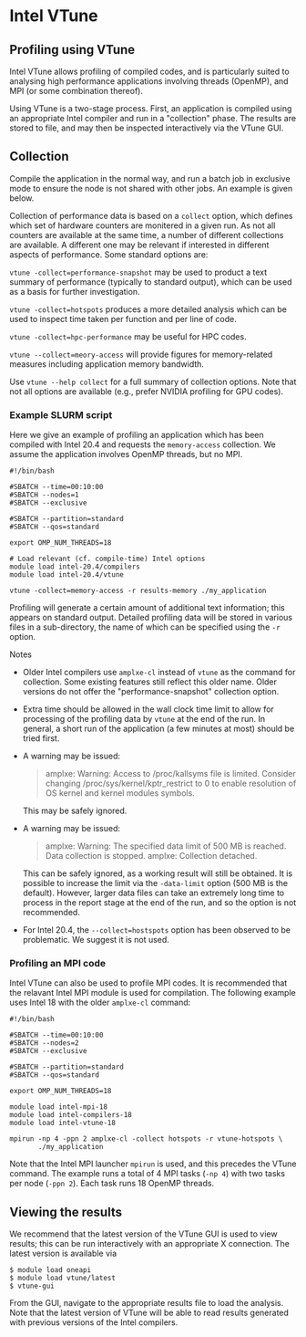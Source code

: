 # Intel VTune

## Profiling using VTune

Intel VTune allows profiling of compiled codes, and is particularly
suited to analysing high performance applications involving threads
(OpenMP), and MPI (or some combination thereof).

Using VTune is a two-stage process. First, an application is compiled
using an appropriate Intel compiler and run in a "collection" phase. The
results are stored to file, and may then be inspected interactively via
the VTune GUI.

## Collection

Compile the application in the normal way, and run a batch job in
exclusive mode to ensure the node is not shared with other jobs. An
example is given below.

Collection of performance data is based on a `collect` option, which
defines which set of hardware counters are monitered in a given run. As
not all counters are available at the same time, a number of different
collections are available. A different one may be relevant if interested
in different aspects of performance. Some standard options are:

`vtune -collect=performance-snapshot` may be used to product a text
summary of performance (typically to standard output), which can be used
as a basis for further investigation.

`vtune -collect=hotspots` produces a more detailed analysis which can be
used to inspect time taken per function and per line of code.

`vtune -collect=hpc-performance` may be useful for HPC codes.

`vtune --collect=meory-access` will provide figures for memory-related
measures including application memory bandwidth.

Use `vtune --help collect` for a full summary of collection options.
Note that not all options are available (e.g., prefer NVIDIA profiling
for GPU codes).

### Example SLURM script

Here we give an example of profiling an application which has been
compiled with Intel 20.4 and requests the `memory-access` collection. We
assume the application involves OpenMP threads, but no MPI.

    #!/bin/bash 

    #SBATCH --time=00:10:00
    #SBATCH --nodes=1
    #SBATCH --exclusive

    #SBATCH --partition=standard
    #SBATCH --qos=standard

    export OMP_NUM_THREADS=18

    # Load relevant (cf. compile-time) Intel options 
    module load intel-20.4/compilers
    module load intel-20.4/vtune

    vtune -collect=memory-access -r results-memory ./my_application

Profiling will generate a certain amount of additional text information;
this appears on standard output. Detailed profiling data will be stored
in various files in a sub-directory, the name of which can be specified
using the `-r` option.

Notes

- Older Intel compilers use `amplxe-cl` instead of `vtune` as the
  command for collection. Some existing features still reflect this
  older name. Older versions do not offer the "performance-snapshot"
  collection option.

- Extra time should be allowed in the wall clock time limit to allow for
  processing of the profiling data by `vtune` at the end of the run. In
  general, a short run of the application (a few minutes at most) should
  be tried first.

- A warning may be issued:

  > amplxe: Warning: Access to /proc/kallsyms file is limited. Consider
  > changing /proc/sys/kernel/kptr_restrict to 0 to enable resolution of
  > OS kernel and kernel modules symbols.

  This may be safely ignored.

- A warning may be issued:

  > amplxe: Warning: The specified data limit of 500 MB is reached. Data
  > collection is stopped. amplxe: Collection detached.

  This can be safely ignored, as a working result will still be
  obtained. It is possible to increase the limit via the `-data-limit`
  option (500 MB is the default). However, larger data files can take an
  extremely long time to process in the report stage at the end of the
  run, and so the option is not recommended.

- For Intel 20.4, the `--collect=hostspots` option has been observed to
  be problematic. We suggest it is not used.

### Profiling an MPI code

Intel VTune can also be used to profile MPI codes. It is recommended
that the relavant Intel MPI module is used for compilation. The
following example uses Intel 18 with the older `amplxe-cl` command:

    #!/bin/bash 

    #SBATCH --time=00:10:00
    #SBATCH --nodes=2
    #SBATCH --exclusive

    #SBATCH --partition=standard
    #SBATCH --qos=standard

    export OMP_NUM_THREADS=18

    module load intel-mpi-18
    module load intel-compilers-18
    module load intel-vtune-18

    mpirun -np 4 -ppn 2 amplxe-cl -collect hotspots -r vtune-hotspots \
           ./my_application

Note that the Intel MPI launcher `mpirun` is used, and this precedes the
VTune command. The example runs a total of 4 MPI tasks (`-np 4`) with
two tasks per node (`-ppn 2`). Each task runs 18 OpenMP threads.

## Viewing the results

We recommend that the latest version of the VTune GUI is used to view
results; this can be run interactively with an appropriate X connection.
The latest version is available via

    $ module load oneapi
    $ module load vtune/latest
    $ vtune-gui

From the GUI, navigate to the appropriate results file to load the
analysis. Note that the latest version of VTune will be able to read
results generated with previous versions of the Intel compilers.
